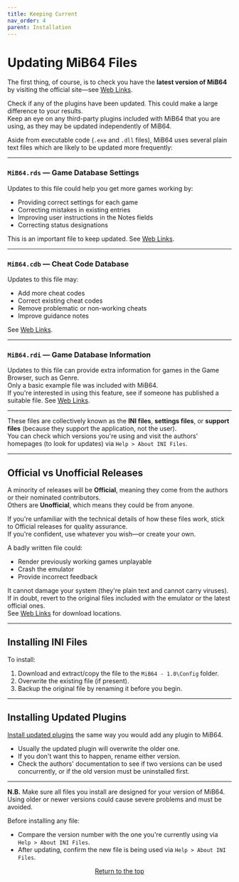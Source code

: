 ```yaml
---
title: Keeping Current
nav_order: 4
parent: Installation
---
```


# Updating MiB64 Files

The first thing, of course, is to check you have the **latest version of MiB64** by visiting the official site—see [Web Links](web_links.md).

Check if any of the plugins have been updated. This could make a large difference to your results.  
Keep an eye on any third-party plugins included with MiB64 that you are using, as they may be updated independently of MiB64.

Aside from executable code (`.exe` and `.dll` files), MiB64 uses several plain text files which are likely to be updated more frequently:

---

### `MiB64.rds` — Game Database Settings

Updates to this file could help you get more games working by:

- Providing correct settings for each game
- Correcting mistakes in existing entries
- Improving user instructions in the Notes fields
- Correcting status designations

This is an important file to keep updated. See [Web Links](web_links.md).

---

### `MiB64.cdb` — Cheat Code Database

Updates to this file may:

- Add more cheat codes
- Correct existing cheat codes
- Remove problematic or non-working cheats
- Improve guidance notes

See [Web Links](web_links.md).

---

### `MiB64.rdi` — Game Database Information

Updates to this file can provide extra information for games in the Game Browser, such as Genre.  
Only a basic example file was included with MiB64.  
If you're interested in using this feature, see if someone has published a suitable file. See [Web Links](web_links.md).

---

These files are collectively known as the **INI files**, **settings files**, or **support files** (because they support the application, not the user).  
You can check which versions you're using and visit the authors' homepages (to look for updates) via `Help > About INI Files`.

---

## Official vs Unofficial Releases

A minority of releases will be **Official**, meaning they come from the authors or their nominated contributors.  
Others are **Unofficial**, which means they could be from anyone.

If you're unfamiliar with the technical details of how these files work, stick to Official releases for quality assurance.  
If you're confident, use whatever you wish—or create your own.

A badly written file could:

- Render previously working games unplayable
- Crash the emulator
- Provide incorrect feedback

It cannot damage your system (they're plain text and cannot carry viruses).  
If in doubt, revert to the original files included with the emulator or the latest official ones.  
See [Web Links](web_links.md) for download locations.

---

## Installing INI Files

To install:

1. Download and extract/copy the file to the `MiB64 - 1.0\Config` folder.
2. Overwrite the existing file (if present).
3. Backup the original file by renaming it before you begin.

---

## Installing Updated Plugins

[Install updated plugins](additional_plugins.md) the same way you would add any plugin to MiB64.

- Usually the updated plugin will overwrite the older one.
- If you don't want this to happen, rename either version.
- Check the authors' documentation to see if two versions can be used concurrently, or if the old version must be uninstalled first.

---

**N.B.** Make sure all files you install are designed for your version of MiB64.  
Using older or newer versions could cause severe problems and must be avoided.

Before installing any file:

- Compare the version number with the one you're currently using via `Help > About INI Files`.
- After updating, confirm the new file is being used via `Help > About INI Files`.

<p style="text-align:center"><a href="#">Return to the top</a></p>

<!-- ClauseEcho: Updating Files Protocol Complete -->

